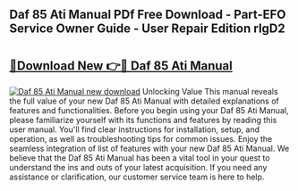 ## Daf 85 Ati Manual PDf Free Download - Part-EFO Service Owner Guide - User Repair Edition rIgD2

# <h2><a href="http://bc83958.oget.top/?id=Daf+85+Ati+Manual">🔗Download New 👉🔴 Daf 85 Ati Manual</a></h2>

[![Daf 85 Ati Manual new download](https://i.imgur.com/5g1atiW.png)](http://bc83958.oget.top/?id=Daf+85+Ati+Manual)
Unlocking Value This manual reveals the full value of your new Daf 85 Ati Manual with detailed explanations of features and functionalities. Before you begin using your Daf 85 Ati Manual, please familiarize yourself with its functions and features by reading this user manual. You'll find clear instructions for installation, setup, and operation, as well as troubleshooting tips for common issues. Enjoy the seamless integration of list of features with your new Daf 85 Ati Manual. We believe that the Daf 85 Ati Manual has been a vital tool in your quest to understand the ins and outs of your latest acquisition. If you need any assistance or clarification, our customer service team is here to help.
